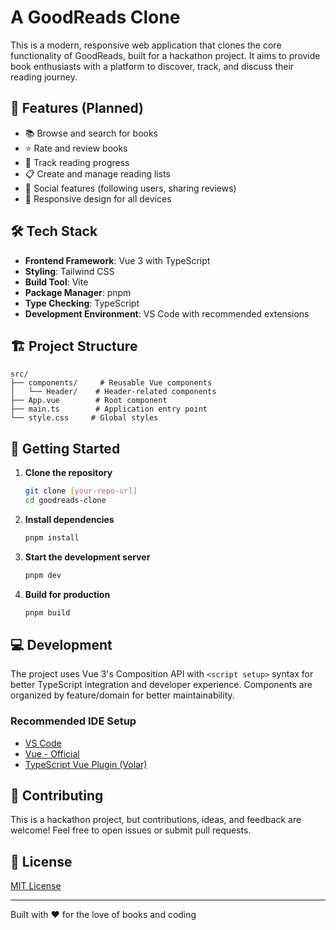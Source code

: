 # A GoodReads Clone

This is a modern, responsive web application that clones the core functionality of GoodReads, built for a hackathon project. It aims to provide book enthusiasts with a platform to discover, track, and discuss their reading journey.

## 🚀 Features (Planned)

- 📚 Browse and search for books
- ⭐ Rate and review books
- 📖 Track reading progress
- 📋 Create and manage reading lists
- 🤝 Social features (following users, sharing reviews)
- 📱 Responsive design for all devices

## 🛠️ Tech Stack

- **Frontend Framework**: Vue 3 with TypeScript
- **Styling**: Tailwind CSS
- **Build Tool**: Vite
- **Package Manager**: pnpm
- **Type Checking**: TypeScript
- **Development Environment**: VS Code with recommended extensions

## 🏗️ Project Structure

```
src/
├── components/     # Reusable Vue components
│   └── Header/    # Header-related components
├── App.vue        # Root component
├── main.ts        # Application entry point
└── style.css     # Global styles
```

## 🚦 Getting Started

1. **Clone the repository**
   ```bash
   git clone [your-repo-url]
   cd goodreads-clone
   ```

2. **Install dependencies**
   ```bash
   pnpm install
   ```

3. **Start the development server**
   ```bash
   pnpm dev
   ```

4. **Build for production**
   ```bash
   pnpm build
   ```

## 💻 Development

The project uses Vue 3's Composition API with `<script setup>` syntax for better TypeScript integration and developer experience. Components are organized by feature/domain for better maintainability.

### Recommended IDE Setup
- [VS Code](https://code.visualstudio.com/)
- [Vue - Official](https://marketplace.visualstudio.com/items?itemName=Vue.volar)
- [TypeScript Vue Plugin (Volar)](https://marketplace.visualstudio.com/items?itemName=Vue.vscode-typescript-vue-plugin)

## 🤝 Contributing

This is a hackathon project, but contributions, ideas, and feedback are welcome! Feel free to open issues or submit pull requests.

## 📝 License

[MIT License](LICENSE)

---
Built with ❤️ for the love of books and coding
